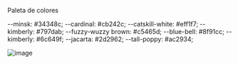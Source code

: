 Paleta de colores

--minsk: #34348c;
--cardinal: #cb242c;
--catskill-white: #eff1f7;
--kimberly: #797dab;
--fuzzy-wuzzy brown: #c5465d;
--blue-bell: #8f91cc;
--kimberly: #6c649f;
--jacarta: #2d2962;
--tall-poppy: #ac2934;


![image](https://user-images.githubusercontent.com/84690655/149265264-f842c2d0-350c-4677-8534-33a32eb5c073.png)
